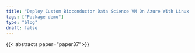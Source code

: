 ```yaml
---
title: "Deploy Custom Bioconductor Data Science VM On Azure With Linux Extension***"
tags: ["Package demo"]
type: "blog"
draft: false
---
```


{{< abstracts paper="paper37">}}



